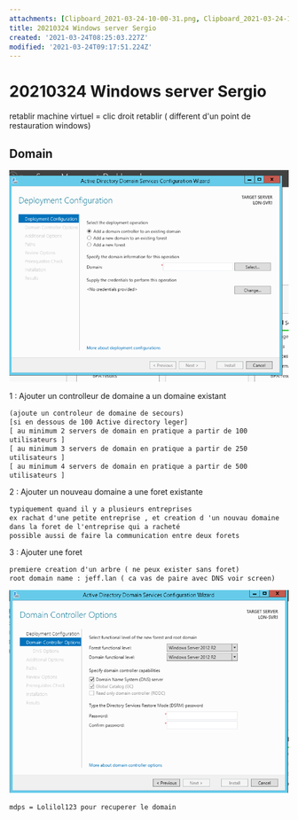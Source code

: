 ```yaml
---
attachments: [Clipboard_2021-03-24-10-00-31.png, Clipboard_2021-03-24-10-16-03.png]
title: 20210324 Windows server Sergio
created: '2021-03-24T08:25:03.227Z'
modified: '2021-03-24T09:17:51.224Z'
---
```


# 20210324 Windows server Sergio


retablir machine virtuel = clic droit retablir ( different d'un point de restauration windows)


## Domain

![](./assets/img/Clipboard_2021-03-24-10-00-31.png)

1 : Ajouter un controlleur de domaine a un domaine existant 

    (ajoute un controleur de domaine de secours)   
    [si en dessous de 100 Active directory leger]
    [ au minimum 2 servers de domain en pratique a partir de 100 utilisateurs ]
    [ au minimum 3 servers de domain en pratique a partir de 250 utilisateurs ]
    [ au minimum 4 servers de domain en pratique a partir de 500 utilisateurs ]

2 : Ajouter un nouveau domaine a une foret existante 

    typiquement quand il y a plusieurs entreprises
    ex rachat d'une petite entreprise , et creation d 'un nouvau domaine dans la foret de l'entreprise qui a racheté
    possible aussi de faire la communication entre deux forets
    

3 : Ajouter une foret

    premiere creation d'un arbre ( ne peux exister sans foret)
    root domain name : jeff.lan ( ca vas de paire avec DNS voir screen)

  ![](./assets/img/Clipboard_2021-03-24-10-16-03.png)

    mdps = Lolilol123 pour recuperer le domain
